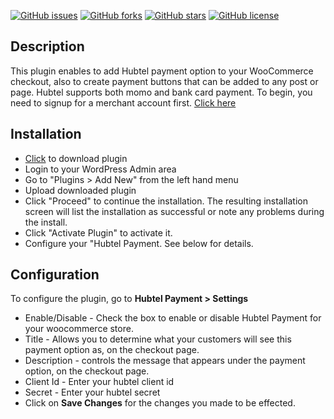 [![GitHub issues](https://img.shields.io/github/issues/deluakin/woo-hubtel-payment.svg)](https://github.com/deluakin/woo-hubtel-payment/issues)
[![GitHub forks](https://img.shields.io/github/forks/deluakin/woo-hubtel-payment.svg)](https://github.com/deluakin/woo-hubtel-payment/network)
[![GitHub stars](https://img.shields.io/github/stars/deluakin/woo-hubtel-payment.svg)](https://github.com/deluakin/woo-hubtel-payment/stargazers)
[![GitHub license](https://img.shields.io/github/license/deluakin/hubtel-online-checkout.svg)](https://github.com/deluakin/woo-hubtel-payment/blob/master/LICENSE)


## Description
This plugin enables to add Hubtel payment option to your WooCommerce checkout, also to create payment buttons that can be added to any post or page. Hubtel supports both momo and bank card payment.
To begin, you need to signup for a merchant account first. [Click here](https://hubtel.com)


## Installation
* [Click](https://github.com/deluakin/woo-hubtel-payment/raw/master/dist/woo-hubtel-payment.zip) to download plugin
* Login to your WordPress Admin area
* Go to "Plugins > Add New" from the left hand menu
* Upload downloaded plugin
* Click "Proceed" to continue the installation. The resulting installation screen will list the installation as successful or note any problems during the install.
* Click "Activate Plugin" to activate it.
* Configure your "Hubtel Payment. See below for details.


## Configuration
To configure the plugin, go to **Hubtel Payment > Settings**
* Enable/Disable - Check the box to enable or disable Hubtel Payment for your woocommerce store.
* Title - Allows you to determine what your customers will see this payment option as, on the checkout page.
* Description - controls the message that appears under the payment option, on the checkout page.
* Client Id  - Enter your hubtel client id
* Secret  - Enter your hubtel secret
* Click on **Save Changes** for the changes you made to be effected.
